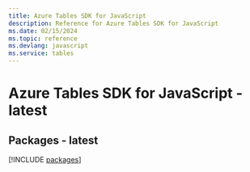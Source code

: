 ```yaml
---
title: Azure Tables SDK for JavaScript
description: Reference for Azure Tables SDK for JavaScript
ms.date: 02/15/2024
ms.topic: reference
ms.devlang: javascript
ms.service: tables
---
```

# Azure Tables SDK for JavaScript - latest
## Packages - latest
[!INCLUDE [packages](tables-index.md)]